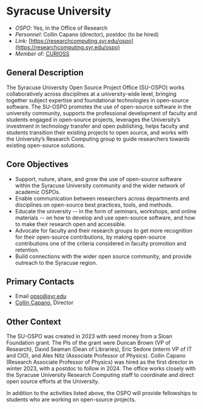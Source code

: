 # Syracuse University

- *OSPO*: Yes, in the Office of Research
- *Personnel*: Collin Capano (director), postdoc (to be hired)
- *Link*: [https://researchcomputing.syr.edu/ospo](https://researchcomputing.syr.edu/ospo)
- *Member* of: [CURIOSS](https://curioss.org/)

## General Description

The Syracuse University Open Source Project Office (SU-OSPO) works collaboratively across disciplines at a university-wide level, bringing together subject expertise and foundational technologies in open-source software. The SU-OSPO promotes the use of open-source software in the university community, supports the professional development of faculty and students engaged in open-source projects, leverages the University’s investment in technology transfer and open publishing, helps faculty and students transition their existing projects to open source, and works with the University’s Research Computing group to guide researchers towards existing open-source solutions.

## Core Objectives

- Support, nuture, share, and grow the use of open-source software within the Syracuse University community and the wider network of academic OSPOs.
- Enable communication between researchers across departments and disciplines on open-source best practices, tools, and methods.
- Educate the university -- in the form of seminars, workshops, and online materials -- on how to develop and use open-source software, and how to make their research open and accessible.
- Advocate for faculty and their research groups to get more recognition for their open-source contributions, by making open-source contributions one of the criteria considered in faculty promotion and retention.
- Build connections with the wider open source community, and provide outreach to the Syracuse region.

## Primary Contacts

- Email [opso@syr.edu](mailto:opso@syr.edu)
- [Collin Capano](https://artsandsciences.syracuse.edu/people/faculty/collin-capano/), Director

## Other Context

The SU-OSPO was created in 2023 with seed money from a Sloan Foundation grant. The PIs of the grant were Duncan Brown (VP of Research), David Seaman (Dean of Libraries), Eric Sedore (interm VP of IT and CIO), and Alex Nitz (Associate Professor of Physics). Collin Capano (Research Associate Professor of Physics) was hired as the first director in winter 2023, with a postdoc to follow in 2024. The office works closely with the Syracuse University Research Computing staff to coordinate and direct open source efforts at the University.

In addition to the activities listed above, the OSPO will provide fellowships to students who are working on open-source projects.
